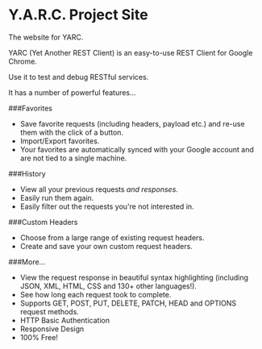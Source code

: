# Y.A.R.C. Project Site

The website for YARC.

YARC (Yet Another REST Client) is an easy-to-use REST Client for Google Chrome.

Use it to test and debug RESTful services.

It has a number of powerful features...

###Favorites
* Save favorite requests (including headers, payload etc.) and re-use them with the click of a button.
* Import/Export favorites.
* Your favorites are automatically synced with your Google account and are not tied to a single machine.

###History
* View all your previous requests *and responses*.
* Easily run them again.
* Easily filter out the requests you're not interested in.

###Custom Headers
* Choose from a large range of existing request headers.
* Create and save your own custom request headers.

###More...
* View the request response in beautiful syntax highlighting (including JSON, XML, HTML, CSS and 130+ other languages!).
* See how long each request took to complete.
* Supports GET, POST, PUT, DELETE, PATCH, HEAD and OPTIONS request methods.
* HTTP Basic Authentication
* Responsive Design
* 100% Free!
